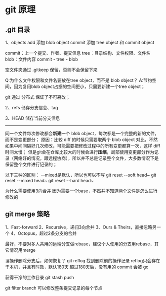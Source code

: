 # git 原理

## .git 目录

1、objects
add 添加 blob object
commit 添加 tree object 和 commit object

commit：上一个提交、作者、提交信息
tree：目录结构、文件权限、文件名
blob：文件内容
commit - tree - blob

空文件夹通过 .gitkeep 保留，否则不会保留下来

Q:为什么文件权限和文件名要放在tree object，而不是 blob object？
A:节约空间，因为复用blob object占据的空间更小，只需要新建一个tree object；

git 通过 分布式 保证了不可篡改；

2、refs
储存分支信息、tag

3、HEAD
储存当前分支信息

***

同一个文件每次修改都会**新建**一个 blob object，每次都是一个完整的新的文件，而不是变更部分；
原因：比较 diff 的时候只需要取两个 blob object 对比，不然如果中间间隔好几次修改，可能需要把修改过程中的所有变更都算一次，这样 diff 时间太慢；
但是git会在仓库比较大的时候会进行**压缩**，局部使用变更部分作为记录（网络好的情况，跟远程协商），所以并不总是记录整个文件，大多数情况下是保留整个文件进行记录的；

以下三种的区别：
--mixed是默认，所以也可以不写
git reset --soft head~
git reset --mixed head~
git reset --hard head~

为什么需要使用3向合并
因为需要一个base，不然并不知道两个文件是怎么进行修改的

## git merge 策略

1、Fast-forward
2、Recursive，递归3向合并
3、Ours & Theirs，直接忽略另一个
4、Octopus，超过2条分支的合并


最好，不要对多人共用的远端分支做rebase，建议个人使用的分支用rebase，其它情况用merge

误操作删除分支后，如何恢复？
git reflog 找到删除前的操作记录
reflog只会存在于本机，并且有时效，默认180天
超过180天后，没有用的 commit 会被 gc

获得干净的工作目录
git stash push

git filter branch 可以修改整条提交记录的每个节点
